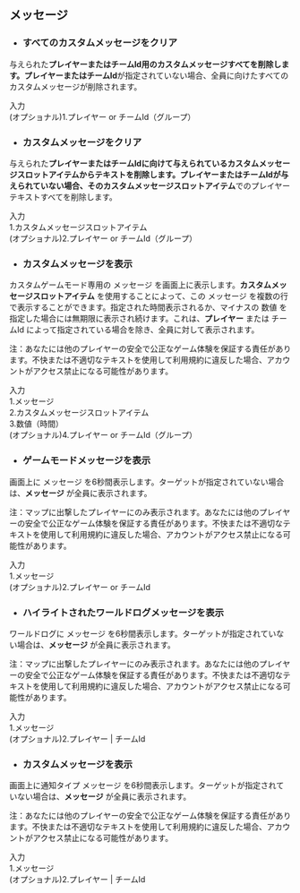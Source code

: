 ## メッセージ
* ### すべてのカスタムメッセージをクリア  
与えられた**プレイヤーまたはチームId用のカスタムメッセージすべてを削除します。プレイヤーまたはチームId**が指定されていない場合、全員に向けたすべてのカスタムメッセージが削除されます。  

入力  
(オプショナル)1.プレイヤー or チームId（グループ）  

* ### カスタムメッセージをクリア  
与えられた**プレイヤーまたはチームIdに向けて与えられているカスタムメッセージスロットアイテムからテキストを削除します。プレイヤーまたはチームIdが与えられていない場合、そのカスタムメッセージスロットアイテム**でのプレイヤーテキストすべてを削除します。  

入力  
1.カスタムメッセージスロットアイテム  
(オプショナル)2.プレイヤー or チームId（グループ）  

* ### カスタムメッセージを表示  
カスタムゲームモード専用の メッセージ を画面上に表示します。**カスタムメッセージスロットアイテム** を使用することによって、この メッセージ を複数の行で表示することができます。指定された時間表示されるか、マイナスの 数値 を指定した場合には無期限に表示され続けます。これは、**プレイヤー** または チームId によって指定されている場合を除き、全員に対して表示されます。  

注：あなたには他のプレイヤーの安全で公正なゲーム体験を保証する責任があります。不快または不適切なテキストを使用して利用規約に違反した場合、アカウントがアクセス禁止になる可能性があります。  

入力  
1.メッセージ  
2.カスタムメッセージスロットアイテム  
3.数値（時間）  
(オプショナル)4.プレイヤー or チームId（グループ）  

* ### ゲームモードメッセージを表示  
画面上に メッセージ を6秒間表示します。ターゲットが指定されていない場合は、**メッセージ** が全員に表示されます。  

注：マップに出撃したプレイヤーにのみ表示されます。あなたには他のプレイヤーの安全で公正なゲーム体験を保証する責任があります。不快または不適切なテキストを使用して利用規約に違反した場合、アカウントがアクセス禁止になる可能性があります。  

入力  
1.メッセージ  
(オプショナル)2.プレイヤー or チームId  

* ### ハイライトされたワールドログメッセージを表示  
ワールドログに メッセージ を6秒間表示します。ターゲットが指定されていない場合は、**メッセージ** が全員に表示されます。  

注：マップに出撃したプレイヤーにのみ表示されます。あなたには他のプレイヤーの安全で公正なゲーム体験を保証する責任があります。不快または不適切なテキストを使用して利用規約に違反した場合、アカウントがアクセス禁止になる可能性があります。  

入力  
1.メッセージ  
(オプショナル)2.プレイヤー | チームId  

* ### カスタムメッセージを表示  
画面上に通知タイプ メッセージ を6秒間表示します。ターゲットが指定されていない場合は、**メッセージ** が全員に表示されます。  

注：あなたには他のプレイヤーの安全で公正なゲーム体験を保証する責任があります。不快または不適切なテキストを使用して利用規約に違反した場合、アカウントがアクセス禁止になる可能性があります。  

入力  
1.メッセージ  
(オプショナル)2.プレイヤー | チームId
